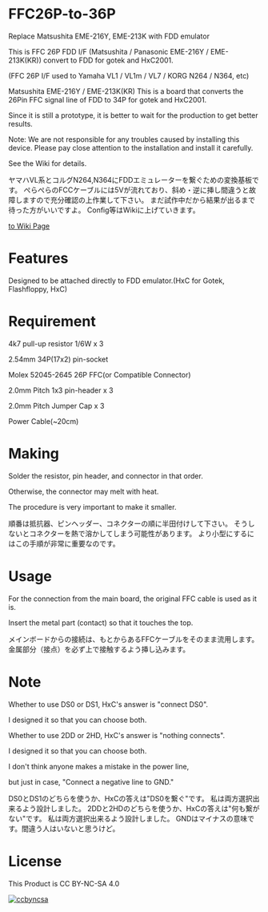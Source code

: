 # FFC26P-to-36P
Replace Matsushita EME-216Y, EME-213K with FDD emulator

This is FFC 26P FDD I/F (Matsushita / Panasonic EME-216Y / EME-213K(KR)) convert to FDD for gotek and HxC2001.

(FFC 26P I/F used to Yamaha VL1 / VL1m / VL7 / KORG N264 / N364, etc)

Matsushita EME-216Y / EME-213K(KR) This is a board that converts the 26Pin FFC signal line of FDD to 34P for gotek and HxC2001.

Since it is still a prototype, it is better to wait for the production to get better results.

Note: We are not responsible for any troubles caused by installing this device. Please pay close attention to the installation and install it carefully.

See the Wiki for details.

ヤマハVL系とコルグN264,N364にFDDエミュレーターを繋ぐための変換基板です。
ぺらぺらのFCCケーブルには5Vが流れており、斜め・逆に挿し間違うと故障しますので充分確認の上作業して下さい。
まだ試作中だから結果が出るまで待った方がいいですよ。
Config等はWikiに上げていきます。

[to Wiki Page](../../wiki)

# Features

Designed to be attached directly to FDD emulator.(HxC for Gotek, Flashfloppy, HxC)

# Requirement

4k7 pull-up resistor 1/6W  x 3

2.54mm 34P(17x2) pin-socket

Molex 52045-2645 26P FFC(or Compatible Connector)

2.0mm Pitch 1x3 pin-header x 3

2.0mm Pitch Jumper Cap x 3

Power Cable(~20cm)


# Making

Solder the resistor, pin header, and connector in that order.

Otherwise, the connector may melt with heat.

The procedure is very important to make it smaller.


順番は抵抗器、ピンヘッダー、コネクターの順に半田付けして下さい。
そうしないとコネクターを熱で溶かしてしまう可能性があります。
より小型にするにはこの手順が非常に重要なのです。


# Usage

For the connection from the main board, the original FFC cable is used as it is.

Insert the metal part (contact) so that it touches the top.

メインボードからの接続は、もとからあるFFCケーブルをそのまま流用します。
金属部分（接点）を必ず上で接触するよう挿し込みます。


# Note

Whether to use DS0 or DS1, HxC's answer is "connect DS0".

I designed it so that you can choose both.

Whether to use 2DD or 2HD, HxC's answer is "nothing connects".

I designed it so that you can choose both.

I don't think anyone makes a mistake in the power line,

but just in case, "Connect a negative line to GND."

DS0とDS1のどちらを使うか、HxCの答えは"DS0を繋ぐ"です。
私は両方選択出来るよう設計しました。
2DDと2HDのどちらを使うか、HxCの答えは"何も繋がない"です。
私は両方選択出来るよう設計しました。
GNDはマイナスの意味です。間違う人はいないと思うけど。

# License

This Product is CC BY-NC-SA 4.0

[![ccbyncsa](https://komtmt.files.wordpress.com/2015/04/by-nc-sa.png?w=150&h=52)](https://creativecommons.org/licenses/by-nc-sa/4.0/deed.ja) 

